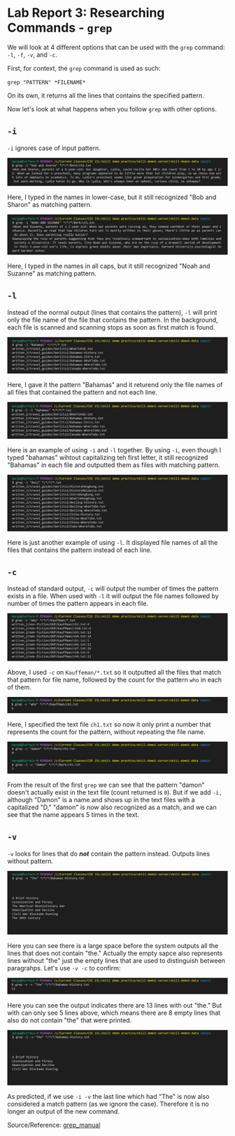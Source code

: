 Lab Report 3: Researching Commands - `grep`
===========================================

We will look at 4 different options that can be used with the `grep` command: `-l`, `-f`, `-v`, and `-c`.

First, for context, the `grep` command is used as such:

`grep "PATTERN" *FILENAME*`

On its own, it returns all the lines that contains the specified pattern.

Now let's look at what happens when you follow `grep` with other options.

`-i`
----

`-i` ignores case of input pattern. 

![grep-i1](grep-i1.png)

Here, I typed in the names in lower-case, but it still recognized "Bob and Sharon" as matching pattern.

![grep-i2](grep-i2.png)

Here, I typed in the names in all caps, but it still recognized "Noah and Suzanne" as matching pattern. 


`-l`
----

Instead of the normal output (lines that contains the pattern), `-l` will print only the file name of the file that contains the pattern. In the background, each file is scanned and scanning stops as soon as first match is found.

![grep-l1](grep-l1.png)

Here, I gave it the pattern "Bahamas" and it returend only the file names of all files that contained the pattern and not each line.

![grep-l-i](grep-l-i.png)

Here is an example of using `-i` and `-l` together. By using `-i`, even though I typed "bahamas" wihtout capitalizing teh first letter, it still recognized "Bahamas" in each file and outputted them as files with matching pattern.

![grep-l2](grep-l2.png)

Here is just another example of using `-l`. It displayed file names of all the files that contains the pattern instead of each line.


`-c`
----

Instead of standard output, `-c` will output the number of times the pattern exists in a file. When used with `-l` it will output the file names followed by number of times the pattern appears in each file.

![grep-c1](grep-c1.png)

Above, I used `-c` on `Kauffeman/*.txt` so it outputted all the files that match that pattern for file name, followed by the count for the pattern `who` in each of them. 

![grep-c2](grep-c2.png)

Here, I specified the text file `ch1.txt` so now it only print a number that represents the count for the pattern, without repeating the file name.

![grep-c-i](grep-c-i.png)

From the result of the first `grep` we can see that the pattern "damon" doesn't actually exist in the text file (count returned is `0`). But if we add `-i,` although "Damon" is a name and shows up in the text files with a capitalized "D," "damon" is now also recognized as a match, and we can see that the name appears 5 times in the text. 

`-v`
----

`-v` looks for lines that do ***not*** contain the pattern instead. Outputs lines without pattern. 

![grep-v1](grep-v1.png)

Here you can see there is a large space before the system outputs all the lines that does not contain "the." Actually the empty sapce also represents lines without "the" just the empty lines that are used to distinguish between paragrahps. Let's use `-v -c` to confirm:

![grep-v-c](grep-v-c.png)

Here you can see the output indicates there are 13 lines with out "the." But with can only see 5 lines above, which means there are 8 empty lines that also do not contain "the" that were printed.

![grep-v-i](grep-v-i.png)

As predicted, if we use `-i -v` the last line which had "The" is now also considered a match pattern (as we ignore the case). Therefore it is no longer an output of the new command.


Source/Reference: [grep_manual](https://man7.org/linux/man-pages/man1/grep.1.html)
